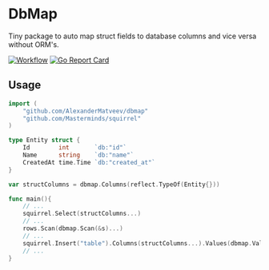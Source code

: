 # DbMap
Tiny package to auto map struct fields to database columns and vice versa without ORM's.

[![Workflow](https://github.com/AlexanderMatveev/dbmap/actions/workflows/go.yml/badge.svg)](https://github.com/AlexanderMatveev/dbmap/actions)
[![Go Report Card](https://goreportcard.com/badge/github.com/AlexanderMatveev/dbmap)](https://goreportcard.com/report/github.com/AlexanderMatveev/dbmap)

## Usage

```go
import (
    "github.com/AlexanderMatveev/dbmap"
    "github.com/Masterminds/squirrel"
)

type Entity struct {
    Id        int       `db:"id"`
    Name      string    `db:"name"`
    CreatedAt time.Time `db:"created_at"`
}

var structColumns = dbmap.Columns(reflect.TypeOf(Entity{}))

func main(){
    // ...
    squirrel.Select(structColumns...)
    // ...
    rows.Scan(dbmap.Scan(&s)...)
    // ...
    squirrel.Insert("table").Columns(structColumns...).Values(dbmap.Values(e)...)
    // ...
}

```